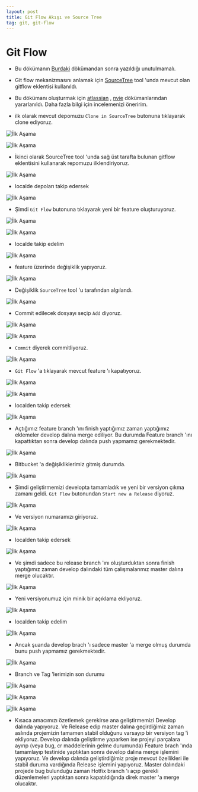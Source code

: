 ```yaml
---
layout: post
title: Git Flow Akışı ve Source Tree
tag: git, git-flow
---
```



# Git Flow

- Bu dökümanın [Burdaki](https://gist.github.com/semihozkoroglu/5932541) dökümandan sonra yazıldığı unutulmamalı.

- Git flow mekanizmasını anlamak için [SourceTree](http://www.sourcetreeapp.com/download/) tool 'unda mevcut olan gitflow eklentisi kullanıldı.

- Bu dökümanı oluşturmak için [atlassian](http://www.atlassian.com/git/workflows#!workflow-gitflow) , [nvie](http://nvie.com/posts/a-successful-git-branching-model/) dökümanlarından yararlanıldı. Daha fazla bilgi için incelemenizi öneririm.

- ilk olarak mevcut depomuzu `Clone in SourceTree` butonuna tıklayarak clone ediyoruz.

![İlk Aşama](https://raw.github.com/semihozkoroglu/File/master/gitflow/1.png)

![İlk Aşama](https://raw.github.com/semihozkoroglu/File/master/gitflow/2.png)

- İkinci olarak SourceTree tool 'unda sağ üst tarafta bulunan gitflow eklentisini kullanarak repomuzu ilklendiriyoruz.

![İlk Aşama](https://raw.github.com/semihozkoroglu/File/master/gitflow/3.png)

- localde depoları takip edersek

![İlk Aşama](https://raw.github.com/semihozkoroglu/File/master/gitflow/4.png)

- Şimdi `Git Flow` butonuna tıklayarak yeni bir feature oluşturuyoruz.

![İlk Aşama](https://raw.github.com/semihozkoroglu/File/master/gitflow/5.png)

![İlk Aşama](https://raw.github.com/semihozkoroglu/File/master/gitflow/6.png)

- localde takip edelim

![İlk Aşama](https://raw.github.com/semihozkoroglu/File/master/gitflow/7.png)

- feature üzerinde değişiklik yapıyoruz.

![İlk Aşama](https://raw.github.com/semihozkoroglu/File/master/gitflow/8.png)

- Değişiklik `SourceTree` tool 'u tarafından algılandı.

![İlk Aşama](https://raw.github.com/semihozkoroglu/File/master/gitflow/9.png)

- Commit edilecek dosyayı seçip `Add` diyoruz.

![İlk Aşama](https://raw.github.com/semihozkoroglu/File/master/gitflow/10.png)

![İlk Aşama](https://raw.github.com/semihozkoroglu/File/master/gitflow/11.png)

- `Commit` diyerek commitliyoruz.

![İlk Aşama](https://raw.github.com/semihozkoroglu/File/master/gitflow/12.png)

- `Git Flow` 'a tıklayarak mevcut feature 'ı kapatıyoruz.

![İlk Aşama](https://raw.github.com/semihozkoroglu/File/master/gitflow/13.png)

![İlk Aşama](https://raw.github.com/semihozkoroglu/File/master/gitflow/14.png)

- localden takip edersek

![İlk Aşama](https://raw.github.com/semihozkoroglu/File/master/gitflow/15.png)

- Açtığımız feature branch 'ını finish yaptığımız zaman yaptığımız eklemeler develop dalına merge ediliyor. Bu durumda Feature branch 'ını kapattıktan sonra develop dalında push yapmamız gerekmektedir.

![İlk Aşama](https://raw.github.com/semihozkoroglu/File/master/gitflow/16.png)

- Bitbucket 'a değişikliklerimiz gitmiş durumda.

![İlk Aşama](https://raw.github.com/semihozkoroglu/File/master/gitflow/17.png)

- Şimdi geliştirmemizi developta tamamladık ve yeni bir versiyon çıkma zamanı geldi. `Git Flow` butonundan `Start new a Release` diyoruz.

![İlk Aşama](https://raw.github.com/semihozkoroglu/File/master/gitflow/18.png)

- Ve versiyon numaramızı giriyoruz.

![İlk Aşama](https://raw.github.com/semihozkoroglu/File/master/gitflow/19.png)

- localden takip edersek

![İlk Aşama](https://raw.github.com/semihozkoroglu/File/master/gitflow/20.png)

- Ve şimdi sadece bu release branch 'ını oluşturduktan sonra finish yaptığımız zaman develop dalındaki tüm çalışmalarımız master dalına merge olucaktır.

![İlk Aşama](https://raw.github.com/semihozkoroglu/File/master/gitflow/21.png)

- Yeni versiyonumuz için minik bir açıklama ekliyoruz.

![İlk Aşama](https://raw.github.com/semihozkoroglu/File/master/gitflow/22.png)

- localden takip edelim

![İlk Aşama](https://raw.github.com/semihozkoroglu/File/master/gitflow/23.png)

- Ancak şuanda develop brach 'ı sadece master 'a merge olmuş durumda bunu push yapmamız gerekmektedir.

![İlk Aşama](https://raw.github.com/semihozkoroglu/File/master/gitflow/24.png)

- Branch ve Tag 'lerimizin son durumu

![İlk Aşama](https://raw.github.com/semihozkoroglu/File/master/gitflow/25.png)

![İlk Aşama](https://raw.github.com/semihozkoroglu/File/master/gitflow/26.png)

![İlk Aşama](https://raw.github.com/semihozkoroglu/File/master/gitflow/27.png)

- Kısaca amacımızı özetlemek gerekirse ana geliştirmemizi Develop dalında yapıyoruz. Ve Release edip master dalına geçirdiğimiz zaman aslında projemizin tamamen stabil olduğunu varsayıp bir versiyon tag 'i ekliyoruz. Develop dalında geliştirme yaparken ise projeyi parçalara ayırıp (veya bug, cr maddelerinin gelme durumunda) Feature brach 'ında tamamlayıp testinide yaptıktan sonra develop dalına merge işlemini yapıyoruz. Ve develop dalında geliştirdiğimiz proje mevcut özellikleri ile stabil duruma vardığında Release işlemini yapıyoruz. Master dalındaki projede bug bulunduğu zaman Hotfix branch 'ı açıp gerekli düzenlemeleri yaptıktan sonra kapatıldığında direk master 'a merge olucaktır.